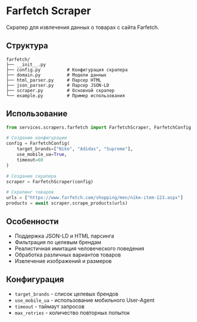# Farfetch Scraper

Скрапер для извлечения данных о товарах с сайта Farfetch.

## Структура

```
farfetch/
├── __init__.py
├── config.py          # Конфигурация скрапера
├── domain.py          # Модели данных
├── html_parser.py     # Парсер HTML
├── json_parser.py     # Парсер JSON-LD
├── scraper.py         # Основной скрапер
└── example.py         # Пример использования
```

## Использование

```python
from services.scrapers.farfetch import FarfetchScraper, FarfetchConfig

# Создание конфигурации
config = FarfetchConfig(
    target_brands=["Nike", "Adidas", "Supreme"],
    use_mobile_ua=True,
    timeout=60
)

# Создание скрапера
scraper = FarfetchScraper(config)

# Скрапинг товаров
urls = ["https://www.farfetch.com/shopping/men/nike-item-123.aspx"]
products = await scraper.scrape_products(urls)
```

## Особенности

- Поддержка JSON-LD и HTML парсинга
- Фильтрация по целевым брендам
- Реалистичная имитация человеческого поведения
- Обработка различных вариантов товаров
- Извлечение изображений и размеров

## Конфигурация

- `target_brands` - список целевых брендов
- `use_mobile_ua` - использование мобильного User-Agent
- `timeout` - таймаут запросов
- `max_retries` - количество повторных попыток